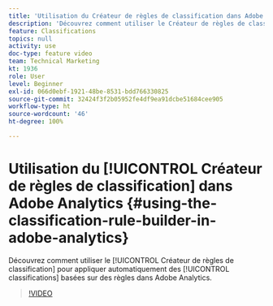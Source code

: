 ```yaml
---
title: 'Utilisation du Créateur de règles de classification dans Adobe Analytics '
description: 'Découvrez comment utiliser le Créateur de règles de classification pour appliquer automatiquement des classifications basées sur des règles dans Adobe Analytics. '
feature: Classifications
topics: null
activity: use
doc-type: feature video
team: Technical Marketing
kt: 1936
role: User
level: Beginner
exl-id: 066d0ebf-1921-48be-8531-bdd766330825
source-git-commit: 32424f3f2b05952fe4df9ea91dcbe51684cee905
workflow-type: ht
source-wordcount: '46'
ht-degree: 100%

---
```


# Utilisation du [!UICONTROL Créateur de règles de classification] dans Adobe Analytics {#using-the-classification-rule-builder-in-adobe-analytics}

Découvrez comment utiliser le [!UICONTROL Créateur de règles de classification] pour appliquer automatiquement des [!UICONTROL classifications] basées sur des règles dans Adobe Analytics.

>[!VIDEO](https://video.tv.adobe.com/v/25884?quality=12)
